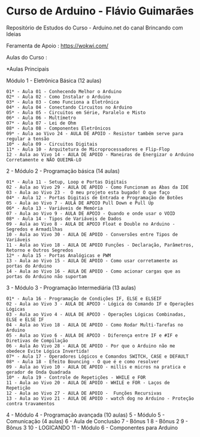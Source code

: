# Curso de Arduino - Flávio Guimarães
Repositório de Estudos do Curso - Arduino.net do canal Brincando com Ideias


Feramenta de Apoio : https://wokwi.com/

Aulas do Curso :

*Aulas Principais

Módulo 1 - Eletrônica Básica (12 aulas)

	01* - Aula 01 - Conhecendo Melhor o Arduino
	02* - Aula 02 - Como Instalar o Arduino
	03* - Aula 03 - Como Funciona a Eletrônica
	04* - Aula 04 - Conectando Circuitos no Arduino
	05* - Aula 05 - Circuitos em Série, Paralelo e Misto
	06* - Aula 06 - Multímetro
	07* - Aula 07 - Lei de Ohm
	08* - Aula 08 - Componentes Eletrônicos
	09* - Aula ao Vivo 24 - AULA DE APOIO - Resistor também serve para regular a tensão
	10* - Aula 09 - Circuitos Digitais
	11* - Aula 10 - Arquitetura de Microprocessadores e Flip-Flop
	12 - Aula ao Vivo 14 - AULA DE APOIO - Maneiras de Energizar o Arduino Corretamente e NÃO QUEIMÁ-LO
	
2 - Módulo 2 - Programação básica (14 aulas)

	01* - Aula 11 - Setup, Loop e Portas Digitais
	02 - Aula ao Vivo 29 - AULA DE APOIO - Como Funcionam as Abas da IDE
	03 - Aula ao Vivo 23 -  O meu projeto esta bugado! O que faço
	04* - Aula 12 - Portas Digitais de Entrada e Programação de Botões
	05 - Aula ao Vivo 7 - AULA DE APOIO Pull Down e Pull Up
	06* - Aula 13 - Variáveis de Memória
	07 - Aula ao Vivo 9 - AULA DE APOIO - Quando e onde usar o VOID
	08* - Aula 14 - Tipos de Variáveis de Dados
	09 - Aula ao Vivo 8 - AULA DE APOIO Float e Double no Arduino - Segredos e Armadilhas
	10 - Aula ao Vivo 30 - AULA DE APOIO - Conversões entre Tipos de Variáveis
	11 - Aula ao Vivo 18 - AULA DE APOIO Funções - Declaração, Parâmetros, Retorno e Outros Segredos
	12* - Aula 15 - Portas Analógicas e PWM
	13 - Aula ao Vivo 15 - AULA DE APOIO - Como usar corretamente as portas do Arduino
	14 - Aula ao Vivo 16 - AULA DE APOIO - Como acionar cargas que as portas do Arduino não suportam

3 - Módulo 3 - Programação Intermediária (13 aulas)

	01* - Aula 16 - Programação de Condições IF, ELSE e ELSEIF
	02 - Aula ao Vivo 3 - AULA DE APOIO - Lógica do Comando IF e Operações Lógicas
	03 - Aula ao Vivo 4 - AULA DE APOIO - Operações Lógicas Combinadas, ELSE e ELSE IF
	04 - Aula ao Vivo 18 - AULA DE APOIO - Como Rodar Multi-Tarefas no Arduino
	05 - Aula ao Vivo 6 - AULA DE APOIO - Diferença entre IF e #IF e Diretivas de Compilação
	06 - Aula Ao Vivo 28 - AULA DE APOIO - Por que o Arduino não me obedece Evite Lógica Invertida!
	07* - Aula 17 - Operadores Lógicos e Comandos SWITCH, CASE e DEFAULT
	08* - Aula 18 - Efeito Bouncing - O que é e como resolver
	09 - Aula ao Vivo 10 - AULA DE APOIO - millis e micros na pratica e gerador de Onda Quadrada
	10* - Aula 19 - Controle de Repetições - WHILE e FOR
	11 - Aula ao Vivo 20 - AULA DE APOIO - WHILE e FOR - Laços de Repetição
	12 - Aula ao Vivo 27 - AULA DE APOIO -  Funções Recursivas
	13 - Aula ao Vivo 21 - AULA DE APOIO - watch dog no Arduino - Proteção contra travamentos

4 - Módulo 4 - Programação avançada (10 aulas)
5 - Módulo 5 - Comunicação (4 aulas)
6 - Aula de Conclusão
7 - Bônus 1
8 - Bônus 2
9 - Bônus 3
10 - LOGICANDO
11 - Módulo 6 - Componentes para Arduino
